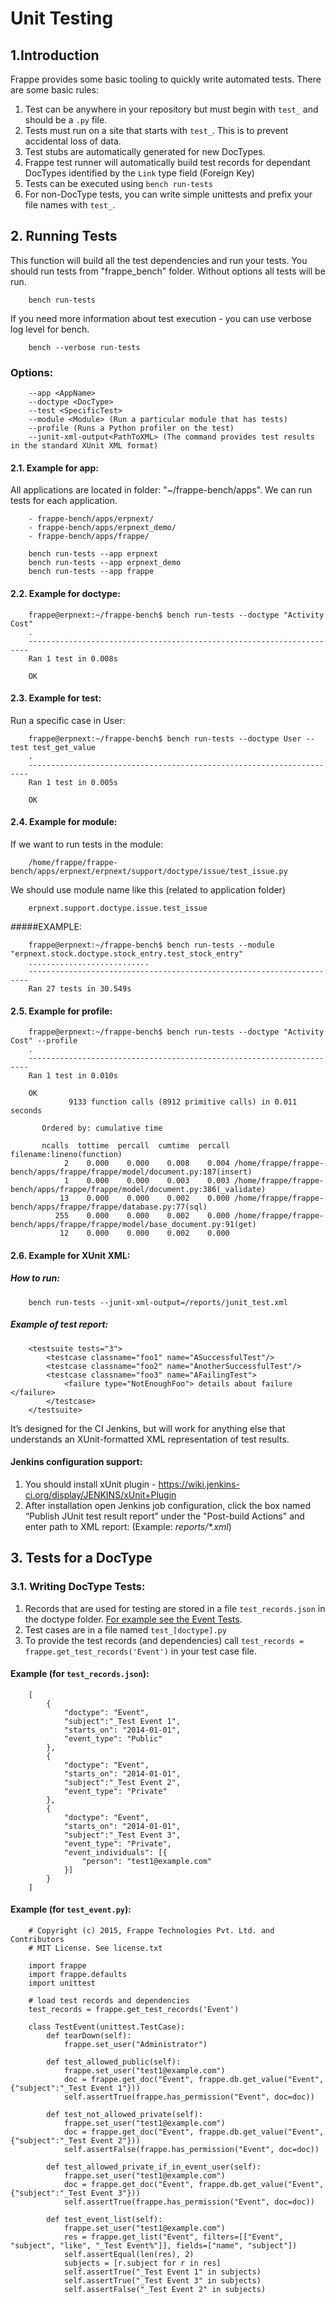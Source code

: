 # Unit Testing

## 1.Introduction

Frappe provides some basic tooling to quickly write automated tests. There are some basic rules:

1. Test can be anywhere in your repository but must begin with `test_` and should be a `.py` file.
1. Tests must run on a site that starts with `test_`. This is to prevent accidental loss of data.
1. Test stubs are automatically generated for new DocTypes.
1. Frappe test runner will automatically build test records for dependant DocTypes identified by the `Link` type field (Foreign Key)
1. Tests can be executed using `bench run-tests`
1. For non-DocType tests, you can write simple unittests and prefix your file names with `test_`.

## 2. Running Tests

This function will build all the test dependencies and run your tests.
You should run tests from "frappe_bench" folder. Without options all tests will be run.


```
	bench run-tests
```

If you need more information about test execution - you can use verbose log level for bench.


```
	bench --verbose run-tests
```

### Options:


```
	--app <AppName>
	--doctype <DocType>
	--test <SpecificTest>
	--module <Module> (Run a particular module that has tests)
	--profile (Runs a Python profiler on the test)
	--junit-xml-output<PathToXML> (The command provides test results in the standard XUnit XML format)
```

#### 2.1. Example for app:
All applications are located in folder: "~/frappe-bench/apps".
We can run tests for each application.


```
	- frappe-bench/apps/erpnext/
	- frappe-bench/apps/erpnext_demo/
	- frappe-bench/apps/frappe/
```


```
	bench run-tests --app erpnext
	bench run-tests --app erpnext_demo
	bench run-tests --app frappe
```


#### 2.2. Example for doctype:


```
	frappe@erpnext:~/frappe-bench$ bench run-tests --doctype "Activity Cost"
	.
	----------------------------------------------------------------------
	Ran 1 test in 0.008s
```


```
	OK
```

#### 2.3. Example for test:
Run a specific case in User:


```
	frappe@erpnext:~/frappe-bench$ bench run-tests --doctype User --test test_get_value
	.
	----------------------------------------------------------------------
	Ran 1 test in 0.005s
```


```
	OK
```

#### 2.4. Example for module:
If we want to run tests in the module:


```
	/home/frappe/frappe-bench/apps/erpnext/erpnext/support/doctype/issue/test_issue.py
```

We should use module name like this (related to application folder)


```
	erpnext.support.doctype.issue.test_issue
```

#####EXAMPLE:


```
	frappe@erpnext:~/frappe-bench$ bench run-tests --module "erpnext.stock.doctype.stock_entry.test_stock_entry"
	...........................
	----------------------------------------------------------------------
	Ran 27 tests in 30.549s
```


#### 2.5. Example for profile:


```
	frappe@erpnext:~/frappe-bench$ bench run-tests --doctype "Activity Cost" --profile
	.
	----------------------------------------------------------------------
	Ran 1 test in 0.010s
```


```
	OK
	         9133 function calls (8912 primitive calls) in 0.011 seconds
```


```
	   Ordered by: cumulative time
```


```
	   ncalls  tottime  percall  cumtime  percall filename:lineno(function)
	        2    0.000    0.000    0.008    0.004 /home/frappe/frappe-bench/apps/frappe/frappe/model/document.py:187(insert)
	        1    0.000    0.000    0.003    0.003 /home/frappe/frappe-bench/apps/frappe/frappe/model/document.py:386(_validate)
	       13    0.000    0.000    0.002    0.000 /home/frappe/frappe-bench/apps/frappe/frappe/database.py:77(sql)
	      255    0.000    0.000    0.002    0.000 /home/frappe/frappe-bench/apps/frappe/frappe/model/base_document.py:91(get)
	       12    0.000    0.000    0.002    0.000
```

#### 2.6. Example for XUnit XML:

##### How to run:


```
	bench run-tests --junit-xml-output=/reports/junit_test.xml
```

##### Example of test report:


```
	<testsuite tests="3">
	    <testcase classname="foo1" name="ASuccessfulTest"/>
	    <testcase classname="foo2" name="AnotherSuccessfulTest"/>
	    <testcase classname="foo3" name="AFailingTest">
	        <failure type="NotEnoughFoo"> details about failure </failure>
	    </testcase>
	</testsuite>
```

It’s designed for the CI Jenkins, but will work for anything else that understands an XUnit-formatted XML representation of test results.

#### Jenkins configuration support:
1. You should install xUnit plugin - https://wiki.jenkins-ci.org/display/JENKINS/xUnit+Plugin
2. After installation open Jenkins job configuration, click the box named “Publish JUnit test result report” under the "Post-build Actions" and enter path to XML report:
(Example: _reports/*.xml_)

## 3. Tests for a DocType

### 3.1. Writing DocType Tests:

1. Records that are used for testing are stored in a file `test_records.json` in the doctype folder. [For example see the Event Tests](https://github.com/frappe/frappe/blob/develop/frappe/core/doctype/event/test_records.json).
1. Test cases are in a file named `test_[doctype].py`
1. To provide the test records (and dependencies) call `test_records = frappe.get_test_records('Event')` in your test case file.

#### Example (for `test_records.json`):


```
	[
		{
			"doctype": "Event",
			"subject":"_Test Event 1",
			"starts_on": "2014-01-01",
			"event_type": "Public"
		},
		{
			"doctype": "Event",
			"starts_on": "2014-01-01",
			"subject":"_Test Event 2",
			"event_type": "Private"
		},
		{
			"doctype": "Event",
			"starts_on": "2014-01-01",
			"subject":"_Test Event 3",
			"event_type": "Private",
			"event_individuals": [{
				"person": "test1@example.com"
			}]
		}
	]
```


#### Example (for `test_event.py`):


```
	# Copyright (c) 2015, Frappe Technologies Pvt. Ltd. and Contributors
	# MIT License. See license.txt
```


```
	import frappe
	import frappe.defaults
	import unittest
```


```
	# load test records and dependencies
	test_records = frappe.get_test_records('Event')
```


```
	class TestEvent(unittest.TestCase):
		def tearDown(self):
			frappe.set_user("Administrator")
```


```
		def test_allowed_public(self):
			frappe.set_user("test1@example.com")
			doc = frappe.get_doc("Event", frappe.db.get_value("Event", {"subject":"_Test Event 1"}))
			self.assertTrue(frappe.has_permission("Event", doc=doc))
```


```
		def test_not_allowed_private(self):
			frappe.set_user("test1@example.com")
			doc = frappe.get_doc("Event", frappe.db.get_value("Event", {"subject":"_Test Event 2"}))
			self.assertFalse(frappe.has_permission("Event", doc=doc))
```


```
		def test_allowed_private_if_in_event_user(self):
			frappe.set_user("test1@example.com")
			doc = frappe.get_doc("Event", frappe.db.get_value("Event", {"subject":"_Test Event 3"}))
			self.assertTrue(frappe.has_permission("Event", doc=doc))
```


```
		def test_event_list(self):
			frappe.set_user("test1@example.com")
			res = frappe.get_list("Event", filters=[["Event", "subject", "like", "_Test Event%"]], fields=["name", "subject"])
			self.assertEqual(len(res), 2)
			subjects = [r.subject for r in res]
			self.assertTrue("_Test Event 1" in subjects)
			self.assertTrue("_Test Event 3" in subjects)
			self.assertFalse("_Test Event 2" in subjects)
```

